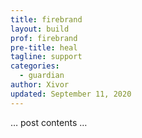 ```yaml
---
title: firebrand
layout: build
prof: firebrand
pre-title: heal
tagline: support
categories:
  - guardian
author: Xivor
updated: September 11, 2020
---
```


… post contents …